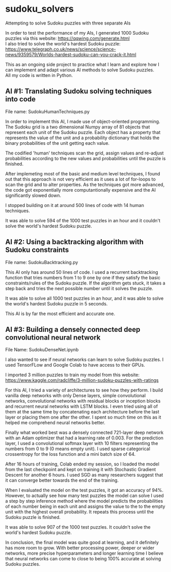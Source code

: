 # sudoku_solvers
Attempting to solve Sudoku puzzles with three separate AIs

In order to test the performance of my AIs, I generated 1000 Sudoku puzzles via this website: https://qqwing.com/generate.html  
I also tried to solve the world's hardest Sudoku puzzle: https://www.telegraph.co.uk/news/science/science-news/9359579/Worlds-hardest-sudoku-can-you-crack-it.html  

This as an ongoing side project to practice what I learn and explore how I can implement and adapt various AI methods to solve Sudoku puzzles.  
All my code is written in Python.

## AI #1: Translating Sudoku solving techniques into code

File name: SudokuHumanTechniques.py

In order to implement this AI, I made use of object-oriented programming. The Sudoku grid is a two dimensional Numpy array of 81 objects that represent each unit of the Sudoku puzzle. Each object has a property that represents the value of the unit and a probability dictionary that holds the binary probabilities of the unit getting each value. 

The codified 'human' techniques scan the grid, assign values and re-adjust probabilities according to the new values and probabilities until the puzzle is finished.

After implemeting most of the basic and medium level techniques, I found out that this approach is not very efficient as it uses a lot of for-loops to scan the grid and to alter properties. As the techniques got more advanced, the code got exponentially more computantionally expensive and the AI significantly slowed down. 

I stopped building on it at around 500 lines of code with 14 human techniques.

It was able to solve 594 of the 1000 test puzzles in an hour and it couldn't solve the world's hardest Sudoku puzzle.


## AI #2: Using a backtracking algorithm with Sudoku constraints

File name: SudokuBacktracking.py

This AI only has around 50 lines of code. I used a recurrent backtracking function that tries numbers from 1 to 9 one by one if they satisfy the basic constraints/rules of the Sudoku puzzle. If the algorithm gets stuck, it takes a step back and tries the next possible number until it solves the puzzle.

It was able to solve all 1000 test puzzles in an hour, and it was able to solve the world's hardest Sudoku puzzle in 5 seconds.  

This AI is by far the most efficient and accurate one. 

## AI #3: Building a densely connected deep convolutional neural network

File Name: SudokuDenseNet.ipynb

I also wanted to see if neural networks can learn to solve Sudoku puzzles. I used TensorFLow and Google Colab to have access to their GPUs.

I imported 3 million puzzles to train my model from this website: https://www.kaggle.com/radcliffe/3-million-sudoku-puzzles-with-ratings

For this AI, I tried a variety of architectures to see how they perform. I build vanilla deep networks with only Dense layers, simple convolutional networks, convolutional networks with residual blocks or inception blocks and recurrent neural networks with LSTM blocks. I even tried using all of them at the same time by concatenating each architecture before the last layer or placing them one after the other. I spent so much time on this as it helped me comprehend neural networks better. 

Finally what worked best was a densely connected 721-layer deep network with an Adam optimizer that had a learning rate of 0.003. For the prediction layer, I used a convolutional softmax layer with 10 filters representing the numbers from 0 to 9 (0 means empty unit). I used sparse categorical crossentropy for the loss function and a mini batch size of 64.

After 16 hours of training, Colab ended my session, so I loaded the model from the last checkpoint and kept on training it with Stochastic Gradient Descent for another 6 hours. I used SGD as many researchers suggest that it can converge better towards the end of the training.

When I evaluated the model on the test puzzles, it got an accuracy of 94%. However, to actually see how many test puzzles the model can solve I used a step by step inference method where the model predicts the probabilities of each number being in each unit and assigns the value to the to the empty unit with the highest overall probability. It repeats this process until the Sudoku puzzle is finished. 

It was able to solve 907 of the 1000 test puzzles. It couldn't solve the world's hardest Sudoku puzzle.

In conclusion, the final model was quite good at learning, and it definitely has more room to grow. With better processing power, deeper or wider networks, more precise hyperparameters and longer learning time I believe that neural networks can come to close to being 100% accurate at solving Sudoku puzzles. 






